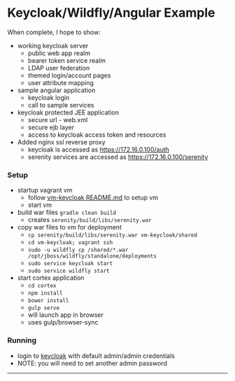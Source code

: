 # Keycloak/Wildfly/Angular Example
When complete, I hope to show:
* working keycloak server
    * public web app realm
    * bearer token service realm
    * LDAP user federation
    * themed login/account pages
    * user attribute mapping
* sample angular application
    * keycloak login
    * call to sample services
* keycloak protected JEE application
    * secure url - web.xml
    * secure ejb layer
    * access to keycloak access token and resources
* Added nginx ssl reverse proxy
    * keycloak is accessed as https://172.16.0.100/auth
    * serenity services are accessed as https://172.16.0.100/serenity

### Setup
* startup vagrant vm
    * follow [vm-keycloak README.md] to setup vm
    * start vm
* build war files `gradle clean build`
    * creates `serenity/build/libs/serenity.war`
* copy war files to vm for deployment
    * `cp serenity/build/libs/serenity.war vm-keycloak/shared`
    * `cd vm-keycloak; vagrant ssh`
    * `sudo -u wildfly cp /shared/*.war /opt/jboss/wildfly/standalone/deployments`
    * `sudo service keycloak start`
    * `sudo service wildfly start`
* start cortex application
    * `cd cortex`
    * `npm install`
    * `bower install`
    * `gulp serve`
    * will launch app in browser
    * uses gulp/browser-sync

### Running
* login to [keycloak] with default admin/admin credentials
 * NOTE: you will need to set another admin password

---
[keycloak]:https://172.16.0.100/auth
[vm-keycloak README.md]:vm-keycloak/README.md
